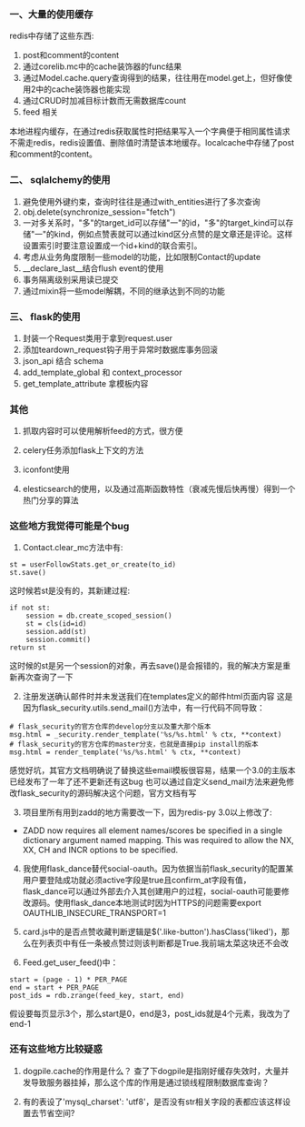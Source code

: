 ### 一、大量的使用缓存

redis中存储了这些东西: 
1. post和comment的content
2. 通过corelib.mc中的cache装饰器的func结果
3. 通过Model.cache.query查询得到的结果，往往用在model.get上，但好像使用2中的cache装饰器也能实现
4. 通过CRUD时加减目标计数而无需数据库count
5. feed 相关

本地进程内缓存，在通过redis获取属性时把结果写入一个字典便于相同属性请求不需走redis，redis设置值、删除值时清楚该本地缓存。localcache中存储了post和comment的content。


### 二、 sqlalchemy的使用
1. 避免使用外键约束，查询时往往是通过with_entities进行了多次查询
2. obj.delete(synchronize_session="fetch")
3. 一对多关系时，"多"的target_id可以存储"一"的id，"多"的target_kind可以存储"一"的kind，例如点赞表就可以通过kind区分点赞的是文章还是评论。这样设置索引时要注意设置成一个id+kind的联合索引。
4. 考虑从业务角度限制一些model的功能，比如限制Contact的update
5. __declare_last__结合flush event的使用 
6. 事务隔离级别采用读已提交
7. 通过mixin将一些model解耦，不同的继承达到不同的功能



### 三、 flask的使用
1. 封装一个Request类用于拿到request.user
2. 添加teardown_request钩子用于异常时数据库事务回滚
3. json_api 结合 schema
4. add_template_global 和 context_processor
5. get_template_attribute 拿模板内容


### 其他
1. 抓取内容时可以使用解析feed的方式，很方便

2. celery任务添加flask上下文的方法

3. iconfont使用

4. elesticsearch的使用，以及通过高斯函数特性（衰减先慢后快再慢）得到一个热门分享的算法


### 这些地方我觉得可能是个bug

1. Contact.clear_mc方法中有:
```
st = userFollowStats.get_or_create(to_id)
st.save()
```
这时候若st是没有的，其新建过程:
```
if not st:
    session = db.create_scoped_session()
    st = cls(id=id)
    session.add(st)
    session.commit()
return st
```
这时候的st是另一个session的对象，再去save()是会报错的，我的解决方案是重新再次查询了一下


2. 注册发送确认邮件时并未发送我们在templates定义的邮件html页面内容
这是因为flask_security.utils.send_mail()方法中，有一行代码不同导致：
```
# flask_security的官方仓库的develop分支以及董大那个版本
msg.html = _security.render_template('%s/%s.html' % ctx, **context)
# flask_security的官方仓库的master分支，也就是直接pip install的版本
msg.html = render_template('%s/%s.html' % ctx, **context)  
```
感觉好坑，其官方文档明确说了替换这些email模板很容易，结果一个3.0的主版本已经发布了一年了还不更新还有这bug
也可以通过自定义send_mail方法来避免修改flask_security的源码解决这个问题，官方文档有写


3. 项目里所有用到zadd的地方需要改一下，因为redis-py 3.0以上修改了:
* ZADD now requires all element names/scores be specified in a single
  dictionary argument named mapping. This was required to allow the NX,
  XX, CH and INCR options to be specified.


4. 我使用flask_dance替代social-oauth。因为依据当前flask_security的配置某用户要登陆成功就必须active字段是true且confirm_at字段有值，flask_dance可以通过外部去介入其创建用户的过程，social-oauth可能要修改源码。使用flask_dance本地测试时因为HTTPS的问题需要export OAUTHLIB_INSECURE_TRANSPORT=1


5. card.js中的是否点赞收藏判断逻辑是$('.like-button').hasClass('liked')，那么在列表页中有任一条被点赞过则该判断都是True.我前端太菜这块还不会改


6. Feed.get_user_feed()中：
```
start = (page - 1) * PER_PAGE
end = start + PER_PAGE 
post_ids = rdb.zrange(feed_key, start, end)
```
假设要每页显示3个，那么start是0，end是3，post_ids就是4个元素，我改为了end-1


### 还有这些地方比较疑惑

1. dogpile.cache的作用是什么？
查了下dogpile是指刚好缓存失效时，大量并发导致服务器挂掉，那么这个库的作用是通过锁线程限制数据库查询？


2. 有的表设了'mysql_charset': 'utf8'，是否没有str相关字段的表都应该这样设置去节省空间?